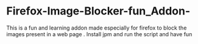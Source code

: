 # Firefox-Image-Blocker-fun_Addon-
This is a fun and learning addon made especially for firefox to block the images present in a web page . Install jpm and run the script and have fun
